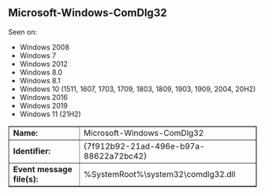 ## Microsoft-Windows-ComDlg32

Seen on:
* Windows 2008
* Windows 7
* Windows 2012
* Windows 8.0
* Windows 8.1
* Windows 10 (1511, 1607, 1703, 1709, 1803, 1809, 1903, 1909, 2004, 20H2)
* Windows 2016
* Windows 2019
* Windows 11 (21H2)

<table border="1" class="docutils">
  <tbody>
    <tr>
      <td><b>Name:</b></td>
      <td>Microsoft-Windows-ComDlg32</td>
    </tr>
    <tr>
      <td><b>Identifier:</b></td>
      <td>{7f912b92-21ad-496e-b97a-88622a72bc42}</td>
    </tr>
    <tr>
      <td><b>Event message file(s):</b></td>
      <td>%SystemRoot%\system32\comdlg32.dll</td>
    </tr>
  </tbody>
</table>

&nbsp;

